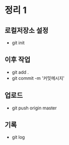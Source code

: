 # 정리 1

## 로컬저장소 설정

* git init

## 이후 작업

* git add .
* git commit -m '커밋메시지'

## 업로드

* git push origin master

## 기록

* git log